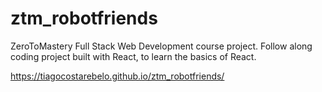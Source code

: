 # ztm_robotfriends
ZeroToMastery Full Stack Web Development course project. Follow along coding project built with React, to learn the basics of React.

https://tiagocostarebelo.github.io/ztm_robotfriends/
